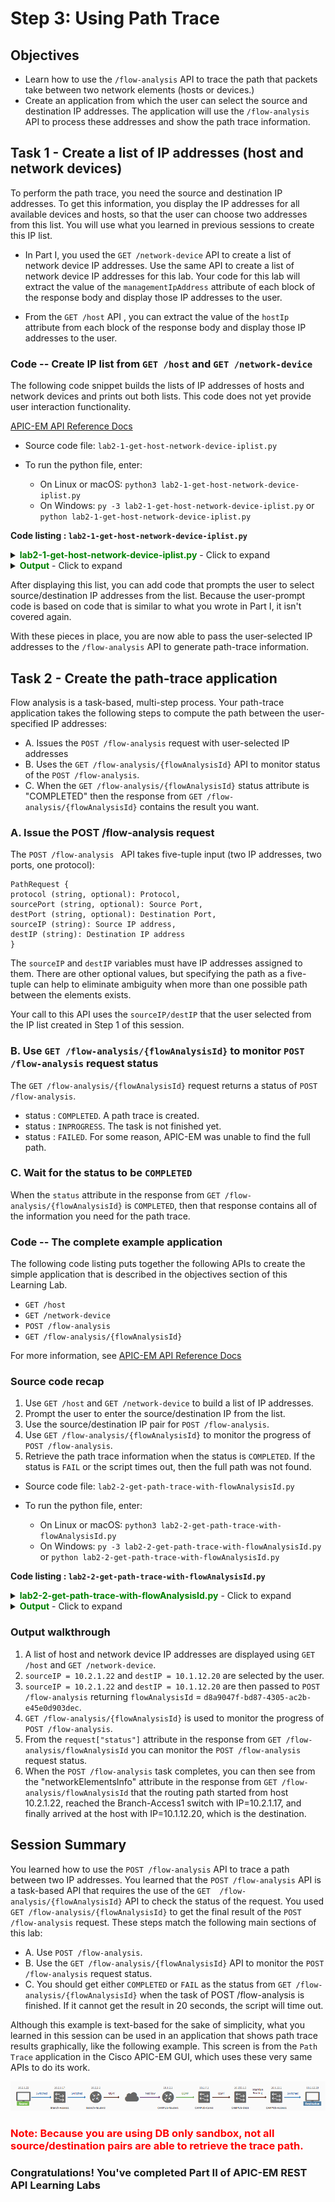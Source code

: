 # Step 3: Using Path Trace

## Objectives
*  Learn how to use the `/flow-analysis` API to trace the path that packets take between two network elements (hosts or devices.)
*  Create an application from which the user can select the source and destination IP addresses.  The application will use the `/flow-analysis` API to process these addresses and show the path trace information.

## Task 1 - Create a list of IP addresses (host and network devices)
To perform the path trace, you need the source and destination IP addresses. To get this information, you display the IP addresses for all available devices and hosts, so that the user can choose two addresses from this list. You will use what you learned in previous sessions to create this IP list.

* In Part I, you used the `GET /network-device` API to create a list of network device IP addresses. Use the same API to create a list of network device IP addresses for this lab. Your code for this lab will extract the value of the `managementIpAddress` attribute of each block of the response body and display those IP addresses to the user.

* From the `GET /host` API , you can extract the value of the `hostIp` attribute from each block of the response body and display those IP addresses to the user.

### Code -- Create IP list from `GET /host` and `GET /network-device`


The following code snippet builds the lists of IP addresses of hosts and network devices and prints out both lists. This code does not yet provide user interaction functionality.

[APIC-EM API Reference Docs](https://developer.cisco.com/site/apic-em-rest-api/)

*  Source code file: `lab2-1-get-host-network-device-iplist.py`
*  To run the python file, enter:

	 *  On Linux or macOS:  `python3 lab2-1-get-host-network-device-iplist.py`
	 *  On Windows:  `py -3 lab2-1-get-host-network-device-iplist.py` or `python lab2-1-get-host-network-device-iplist.py`

**Code listing : `lab2-1-get-host-network-device-iplist.py`**

<details>
<summary><font color='green'><b>lab2-1-get-host-network-device-iplist.py</b></font> - Click to expand</summary>

<pre><code>
"""
Script name: `lab2-1-get-host-network-device-iplist.py`
This script returns all hosts and network devices in a tabular list.

`apicem.py` has functions to request and obtain a token.
`apicem_config.py` is the place where you change the apic-em IP, username, password, and other attributes.
"""

from apicem import * # The apicem_config.py file is the place where you change the apic-em IP, username, password, and other attributes

def get_host_and_device():
    """
    This function returns a list of all hosts and network devices with a number tag.

    Return:
    -------
    list: A list of all hosts and network devices with a number tag
    """
    ip_list=[]
    idx=0
    # Get host
    try:
        resp= get(api="host")
        print ("Status of GET /host: ",resp.status_code)  # This is the http request status
        response_json = resp.json() # Get the json-encoded content from the response
        if response_json["response"] !=[]:
            i=0
            for item in response_json["response"]:
                i+=1
                ip_list.append([i,"host",item["hostIp"]])
            idx=i # idx(sequential number) is used to tag host and network device
    except:
        print ("Something went wrong. Cannot get the host IP list")
    # So far, "ip_list" contains all hosts

    # Now get the network device and append it to the list    
    try:
        resp= get(api="network-device")
        print ("Status: of GET /network-device ",resp.status_code)  # This is the http request status
        response_json = resp.json() # Get the json-encoded content from response
        if response_json["response"] !=[]:
            for item in response_json["response"]:
                idx+=1
                ip_list.append([idx,"network device",item["managementIpAddress"]])   
    except:
        print ("Something went wrong! Cannot get the network device IP list !")
    # Now "ip_list" should contain hosts and network devices

    if ip_list !=[]:
        return ip\_list
    else:
        print ("There is no host or network device!")
        sys.exit()

######################################################################################################

if \_\_name\_\_ == "\_\_main\_\_": # Only run as a script
    # Use the tabulate module here to print a nice table format. You can use the `pip` tool to install it on your local computer
    # The tabulate module is imported in apicem.py
    # For simplicity, copy the source code into your working directory, without installing it
    print (tabulate(get_host_and_device(),headers=['number','type','ip'],tablefmt="rst"))

</code></pre>
</details>

<details>
<summary><font color='green'><b>Output</b></font> - Click to expand</summary>

<pre><code>
Executing GET 'https://sandboxapicem.cisco.com/api/v1/host'

GET 'host' Status:  200

Status of GET /host:  200

Executing GET 'https://sandboxapicem.cisco.com/api/v1/network-device'

GET 'network-device' Status:  200

Status: of GET /network-device  200
========  ==============  =============
  number  type            ip
========  ==============  =============
       1  host            10.1.15.117
       2  host            10.2.1.22
       3  host            10.1.12.20
       4  network device  165.10.1.39
       5  network device  10.1.14.3
       6  network device  10.2.1.17
       7  network device  10.2.2.1
       8  network device  10.2.2.2
       9  network device  218.1.100.100
      10  network device  10.1.12.1
      11  network device  10.1.7.1
      12  network device  10.1.10.1
      13  network device  10.255.1.5
      14  network device  10.1.11.1
      15  network device  10.1.2.1
      16  network device  10.1.4.2
      17  network device  10.1.14.2
========  ==============  =============
</code></pre>
</details>

After displaying this list, you can add code that prompts the user to select source/destination IP addresses from the list. Because the user-prompt code is based on code that is similar to what you wrote in Part I, it isn't covered again.

With these pieces in place, you are now able to pass the user-selected IP addresses to the `/flow-analysis` API to generate path-trace information.

## Task 2 - Create the path-trace application

Flow analysis is a task-based, multi-step process. Your path-trace application takes the following steps to compute the path between the user-specified IP addresses:

* A. Issues the `POST /flow-analysis` request with user-selected IP addresses
* B. Uses the `GET /flow-analysis/{flowAnalysisId}` API to monitor status of the `POST /flow-analysis`.
* C. When the `GET /flow-analysis/{flowAnalysisId}` status attribute is "COMPLETED" then the response from `GET /flow-analysis/{flowAnalysisId}` contains the result you want.


### A. Issue the POST /flow-analysis request

The `POST /flow-analysis ` API takes five-tuple input (two IP addresses, two ports, one protocol):

```
PathRequest {
protocol (string, optional): Protocol,
sourcePort (string, optional): Source Port,
destPort (string, optional): Destination Port,
sourceIP (string): Source IP address,
destIP (string): Destination IP address
}
```
The `sourceIP` and `destIP` variables must have IP addresses assigned to them.  There are other optional values, but specifying the path as a five-tuple can help to eliminate ambiguity when more than one possible path between the elements exists.

Your call to this API uses the `sourceIP/destIP` that the user selected from the IP list created in Step 1 of this session.

### B. Use `GET /flow-analysis/{flowAnalysisId}` to monitor `POST /flow-analysis` request status

The `GET /flow-analysis/{flowAnalysisId}` request returns a status of `POST /flow-analysis`.

* status : `COMPLETED`. A path trace is created.
* status : `INPROGRESS`. The task is not finished yet.
* status : `FAILED`. For some reason, APIC-EM was unable to find the full path.


### C. Wait for the status to be `COMPLETED`

When the `status` attribute in the response from `GET /flow-analysis/{flowAnalysisId}` is `COMPLETED`, then that response contains all of the information you need for the path trace.


### Code -- The complete example application

The following code listing puts together the following APIs to create the simple application that is described in the objectives section of this Learning Lab.

* `GET /host`
* `GET /network-device`
* `POST /flow-analysis`
* `GET /flow-analysis/{flowAnalysisId}`

For more information, see [APIC-EM API Reference Docs](https://developer.cisco.com/site/apic-em-rest-api/)

### Source code recap
1. Use `GET /host` and `GET /network-device` to build a list of IP addresses.
2. Prompt the user to enter the source/destination IP from the list.
3. Use the source/destination IP pair for `POST /flow-analysis`.
4. Use `GET /flow-analysis/{flowAnalysisId}` to monitor the progress of `POST /flow-analysis`.
5. Retrieve the path trace information when the status is `COMPLETED`. If the status is `FAIL` or the script times out, then the full path was not found.

* Source code file: `lab2-2-get-path-trace-with-flowAnalysisId.py`
* To run the python file, enter:

	*  On Linux or macOS: `python3 lab2-2-get-path-trace-with-flowAnalysisId.py`
	*  On Windows: `py -3 lab2-2-get-path-trace-with-flowAnalysisId.py` or `python lab2-2-get-path-trace-with-flowAnalysisId.py`

**Code listing : `lab2-2-get-path-trace-with-flowAnalysisId.py`**

<details>
<summary><font color='green'><b>lab2-2-get-path-trace-with-flowAnalysisId.py</b></font> - Click to expand</summary>

<pre><code>
"""
Script name: `lab2-2-get-path-trace-with-flowAnalysisId.py`
This script prints out APIC-EM path trace information between the source and destination host (network device).
"""
from apicem import \* # APIC-EM IP is assigned in apicem_config.py
import threading,time # This is needed for the delay - sleep() function

def check_status(arg,arg1):
    """
    Non-blocking wait function to check POST /flow-analysis status:
    INPROGRESS, COMPLETED, FAILED

    Parameters
    ----------
    arg (str) : status of POST /flow-analysis
    arg1 (str): flowAnalysisId from POST /flow-analysis
    Return:
    -------
    None
    """
    status = arg
    flowAnalysisId = arg1
    count = 0
    while status != "COMPLETED":
        if status == "FAILED":
            print("Unable to find the full path. No traceroute or netflow information was found. The path calculation failed.")
            print("\n------ End of path trace ! ------")
            sys.exit()
        print ("\nTask is not finished yet, sleep 1 second then try again")
        time.sleep(1)
        count += 1
        if count > 30: # timeout after ~ 30 seconds
            print ("\nScript timed out. No routing path was found. Please try using a different source and destination !")
            print("\n------ End of path trace ! ------")
            sys.exit()
        try:
            r = get(api="flow-analysis/"+flowAnalysisId)
            response_json = r.json()
            print ("Response from GET /flow-analysis/"+flowAnalysisId,json.dumps(response_json,indent=4))
            status = response_json["response"]["request"]["status"]
            print ("\n**** Check status here: ",status," ****\n")
        except:
            # Something is wrong
            print ("\nSomething went wrong while running get /flow-analysis/{flowAnalysisId}")
    print("\n------ End of path trace ! ------")

def get_host_and_device():
    """
    This function returns a list of all hosts and network devices with a number tag.

    Return:
    ------
    list: A list of all hosts and network devices with a number tag
    """
    ip_list=[]
    idx=0
    # Create a list of host and network device
    # Get host
    try:
        resp= get(api="host")
        response_json = resp.json() # Get the json-encoded content from the response
        i=0
        if response_json["response"] !=[]:
            for item in response_json["response"]:
                i+=1
                ip_list.append([i,"host",item["hostIp"]])
            idx=i # This idx(sequential number) is used to tag host and network device
                  # So far this number = the number of hosts
    except:
        print ("Something went wrong. Cannot get the host IP list")

    # Now get the network device and append it to the list    
    try:
        resp= get(api="network-device")
        print ("Status: of GET /network-device ",resp.status_code)  # This is the http request status
        response_json = resp.json() # Get the json-encoded content from response
        if response_json["response"] !=[]:
            for item in response_json["response"]:
                idx+=1
                ip_list.append([idx,"network device",item["managementIpAddress"]])   
    except:
        print ("Something went wrong! Cannot get the network device IP list!")
    # Now "ip_list" should have hosts and network devices
    return ip_list

def select_ip(prompt,ip_list,idx):
    """
    This function returns an element that the user-selected from a tabular list

    Parameters
    ----------
    prompt: str
        A message used to prompt the user
    ip_list: list
        A list with idx that enables a user to make a selection
    idx: int
        The position of the element to retrieve from the list

    Return:
    -------
    str: The user selected IP address
    """

    ip =""
    while True:
        user_input = input(prompt)
        user_input= user_input.lstrip() # Ignore leading space
        if user_input.lower() == 'exit':
            sys.exit()
        if user_input.isdigit():
            if int(user_input) in range(1,len(ip_list)+1):
                ip = ip_list[int(user\_input)-1][idx] # The idx is the position of IP
                return ip
            else:
                print ("Oops! The number you selected is out of range. Please try again or enter 'exit'")
        else:
            print ("Oops! The input you entered is not a number. Please try again or enter 'exit'")
    # End of while loop

##########################################################################

if \_\_name\_\_ == "\_\_main\_\_": # Only run as a script
    ip_idx = 2
    nd_list = get_host_and_device()
    if len(nd_list) < 2:
        print ("You need at least two hosts or network devices to perform a path trace!")
        sys.exit()

    print (tabulate(nd_list,headers=['number','type','ip'],tablefmt="rst"))
    print ("*** Note: Not all source/destination ip address pairs will return a path. No route! *** \n")
    s_ip = select_ip('=> Select a number for the source IP from the list shown: ',nd_list,ip_idx) # ip_idx (=2) is the position of IP in the list
    d_ip = select_ip('=> Select a number for the destination IP from the list shown: ',nd_list,ip_idx) # ip_idx (=2) is the position of IP in the list
    # Now that you have the source and destination IP addresses you can use them to POST /flow-analysis
    path_data = {"sourceIP": s_ip, "destIP": d_ip} # JSON input for POST /flow-analysis
    r = post(api="flow-analysis",data=path_data) # Run POST /flow-analysis
    response_json = r.json()
    print ("Response from POST /flow-analysis:\n",json.dumps(response_json,indent=4))
    try:
       flowAnalysisId = response_json["response"]["flowAnalysisId"]
    except:
        print ("\n For some reason, you cannot get the flowAnalysisId")
        sys.exit()

    ###########################################################
    # Check status of POST /flow-analysis - non-blocking wait #
    ###########################################################
    thread = threading.Thread(target=check_status, args=('',flowAnalysisId,)) # Passing <status = ''>
    thread.start()

</code></pre>
</details>

<details>
<summary><font color='green'><b>Output</b></font> - Click to expand</summary>

<pre><code>
Executing GET 'https://sandboxapicem.cisco.com/api/v1/host'

GET 'host' Status:  200


Executing GET 'https://sandboxapicem.cisco.com/api/v1/network-device'

GET 'network-device' Status:  200

Status: of GET /network-device  200
========  ==============  =============
  number  type            ip
========  ==============  =============
       1  host            10.1.15.117
       2  host            10.2.1.22
       3  host            10.1.12.20
       4  network device  165.10.1.39
       5  network device  10.1.14.3
       6  network device  10.2.1.17
       7  network device  10.2.2.1
       8  network device  10.2.2.2
       9  network device  218.1.100.100
      10  network device  10.1.12.1
      11  network device  10.1.7.1
      12  network device  10.1.10.1
      13  network device  10.255.1.5
      14  network device  10.1.11.1
      15  network device  10.1.2.1
      16  network device  10.1.4.2
      17  network device  10.1.14.2
========  ==============  =============
*** Please note that not all source/destination ip pairs will return a path - no route! ***

=> Select a number for the source IP from the list shown: 2
=> Select a number for the destination IP from the list shown: 3

Executing POST 'https://sandboxapicem.cisco.com/api/v1/flow-analysis'

POST 'flow-analysis' Status:  202

Response from POST /flow-analysis:
 {
    "response": {
        "taskId": "f63a0272-fcec-46a5-810e-890582267faf",
        "url": "/api/v1/flow-analysis/74e5d00f-2bb1-4599-ae1c-187c7ad7526a",
        "flowAnalysisId": "74e5d00f-2bb1-4599-ae1c-187c7ad7526a"
    },
    "version": "1.0"
}

Task is not finished yet. Sleep 1 second then try again
>>>

Executing GET 'https://sandboxapicem.cisco.com/api/v1/flow-analysis/74e5d00f-2bb1-4599-ae1c-187c7ad7526a'

GET 'flow-analysis/74e5d00f-2bb1-4599-ae1c-187c7ad7526a' Status:  200


**** Check status here:  INPROGRESS  ****


Task is not finished yet. Sleep 1 second then try again

Executing GET 'https://sandboxapicem.cisco.com/api/v1/flow-analysis/74e5d00f-2bb1-4599-ae1c-187c7ad7526a'

GET 'flow-analysis/74e5d00f-2bb1-4599-ae1c-187c7ad7526a' Status:  200


**** Check status here:  INPROGRESS  ****


Task is not finished yet. Sleep 1 second then try again

Executing GET 'https://sandboxapicem.cisco.com/api/v1/flow-analysis/74e5d00f-2bb1-4599-ae1c-187c7ad7526a'

GET 'flow-analysis/74e5d00f-2bb1-4599-ae1c-187c7ad7526a' Status:  200


**** Check status here:  COMPLETED  ****

Response from GET /flow-analysis/74e5d00f-2bb1-4599-ae1c-187c7ad7526a {
    "response": {
        "request": {
            "sourceIP": "10.2.1.22",
            "destIP": "10.1.12.20",
            "id": "74e5d00f-2bb1-4599-ae1c-187c7ad7526a",
            "status": "COMPLETED",
            "periodicRefresh": false,
            "createTime": 1485902324568,
            "lastUpdateTime": 1485902331975
        },
        "lastUpdate": "Tue Jan 31 22:38:54 UTC 2017",
        "networkElementsInfo": [
            {
                "id": "f624d4f3-0ab9-4ae3-b09d-62051edbd8f3",
                "type": "wired",
                "ip": "10.2.1.22",
                "linkInformationSource": "Switched"
            },
            {
                "linkInformationSource": "Switched",
                "ingressInterface": {
                    "physicalInterface": {
                        "id": "7075521d-4d7b-4218-92f9-79b60e054635",
                        "name": "GigabitEthernet1/0/47"
                    }
                },
                "type": "Switches and Hubs",
                "name": "Branch-Access1",
                "ip": "10.2.1.17",
                "egressInterface": {
                    "physicalInterface": {
                        "id": "05186c34-2ed8-4db4-bba3-ac9c2b68ad90",
                        "name": "GigabitEthernet1/0/1"
                    }
                },
                "id": "26450a30-57d8-4b56-b8f1-6fc535d67645",
                "role": "ACCESS"
            },
            {
                "linkInformationSource": "OSPF",
                "ingressInterface": {
                    "physicalInterface": {
                        "id": "1b46c64c-bb92-4998-bee2-283118075156",
                        "name": "GigabitEthernet0/2"
                    }
                },
                "type": "Routers",
                "name": "Branch-Router2",
                "ip": "10.2.2.2",
                "egressInterface": {
                    "physicalInterface": {
                        "id": "0b3b2b54-e7c6-4d03-bca8-27e9c0c0b272",
                        "name": "GigabitEthernet0/0"
                    }
                },
                "id": "6ce631db-9212-4587-867f-b8f3aed1702d",
                "role": "BORDER ROUTER"
            },
            {
                "id": "UNKNOWN",
                "name": "UNKNOWN",
                "ip": "UNKNOWN",
                "role": "UNKNOWN",
                "linkInformationSource": "NetFlow"
            },
            {
                "linkInformationSource": "ECMP",
                "ingressInterface": {
                    "physicalInterface": {
                        "id": "6dc56935-8268-45e4-acaa-de1c15a8832d",
                        "name": "GigabitEthernet0/0/1"
                    }
                },
                "type": "Routers",
                "name": "CAMPUS-Router1",
                "ip": "10.1.2.1",
                "egressInterface": {
                    "physicalInterface": {
                        "id": "43ee5993-b8a0-4ed8-8c1b-376273834582",
                        "name": "GigabitEthernet0/0/0"
                    }
                },
                "id": "9712ab62-6140-43fd-b1ee-1b07d1fb67d7",
                "role": "BORDER ROUTER"
            },
            {
                "linkInformationSource": "OSPF",
                "ingressInterface": {
                    "physicalInterface": {
                        "id": "6df9d717-5c7a-479e-a595-563480aaada0",
                        "name": "GigabitEthernet1/2"
                    }
                },
                "type": "Switches and Hubs",
                "name": "CAMPUS-Core1",
                "ip": "10.1.7.1",
                "egressInterface": {
                    "physicalInterface": {
                        "id": "f8a45bfd-0e1f-4f3e-b56c-150e3a9fc103",
                        "name": "GigabitEthernet1/1"
                    }
                },
                "id": "30d39b18-9ada-4148-ad6c-2ee20975b845",
                "role": "CORE"
            },
            {
                "linkInformationSource": "InterVlan Routing",
                "ingressInterface": {
                    "physicalInterface": {
                        "id": "729002b4-a1cd-4700-a2f9-b68cbdfe2f70",
                        "name": "GigabitEthernet5/7"
                    }
                },
                "type": "Switches and Hubs",
                "name": "CAMPUS-Dist1",
                "ip": "10.255.1.5",
                "egressInterface": {
                    "virtualInterface": [
                        {
                            "id": "4adadf2b-d496-4d70-96e6-ad1bc0855bae",
                            "name": "Vlan200"
                        }
                    ],
                    "physicalInterface": {
                        "id": "b10dcdea-1675-4509-b554-f047f6a37595",
                        "name": "GigabitEthernet5/5"
                    }
                },
                "id": "c8ed3e49-5eeb-4dee-b120-edeb179c8394",
                "role": "DISTRIBUTION"
            },
            {
                "linkInformationSource": "Switched",
                "ingressInterface": {
                    "physicalInterface": {
                        "id": "38c72319-855e-43bc-8458-94f695d435b6",
                        "name": "GigabitEthernet1/0/1"
                    }
                },
                "type": "Switches and Hubs",
                "name": "CAMPUS-Access1",
                "ip": "10.1.12.1",
                "egressInterface": {
                    "virtualInterface": [
                        {
                            "id": "6ca61e1e-89b8-4093-9294-f530a794cde3",
                            "name": "Vlan200"
                        }
                    ],
                    "physicalInterface": {
                        "id": "6e4e5ae6-6045-4060-9038-1a64d5a101cc",
                        "name": "GigabitEthernet1/0/47"
                    }
                },
                "id": "5b5ea8da-8c23-486a-b95e-7429684d25fc",
                "role": "ACCESS"
            },
            {
                "id": "572d4065-abd8-4b97-bfc3-ab5ee13f6c08",
                "type": "wired",
                "ip": "10.1.12.20"
            }
        ],
        "detailedStatus": {
            "aclTraceCalculation": "SUCCESS"
        }
    },
    "version": "1.0"
}

------ End of path trace ! ------

</code></pre>
</details>

### Output walkthrough

1. A list of host and network device IP addresses are displayed using `GET /host` and `GET /network-device`.
2. `sourceIP = 10.2.1.22` and `destIP = 10.1.12.20` are selected by the user.
3. `sourceIP = 10.2.1.22` and  `destIP = 10.1.12.20` are then passed to `POST /flow-analysis` returning `flowAnalysisId` =  `d8a9047f-bd87-4305-ac2b-e45e0d903dec`.
4. `GET /flow-analysis/{flowAnalysisId}` is used to monitor the progress of `POST /flow-analysis`.
5. From the `request["status"]` attribute in the response from `GET /flow-analysis/flowAnalysisId` you can monitor the `POST /flow-analysis` request status.
6. When the `POST /flow-analysis` task completes, you can then see from the "networkElementsInfo" attribute in the response from `GET /flow-analysis/flowAnalysisId` that the routing path started from host 10.2.1.22, reached the Branch-Access1 switch with IP=10.2.1.17, and finally arrived at the host with IP=10.1.12.20, which is the destination.

## Session Summary

You learned how to use the `POST /flow-analysis` API to trace a path between two IP addresses. You learned that the `POST /flow-analysis` API is a task-based API that requires the use of the `GET  /flow-analysis/{flowAnalysisId}` API to check the status of the request.  You used `GET /flow-analysis/{flowAnalysisId}` to get the final result of the `POST /flow-analysis` request. These steps match the following main sections of this lab:

* A. Use `POST /flow-analysis`.
* B. Use the `GET /flow-analysis/{flowAnalysisId}` API to monitor the `POST /flow-analysis` request status.
* C. You should get either `COMPLETED` or `FAIL` as the status from `GET /flow-analysis/{flowAnalysisId}` when the task of POST /flow-analysis is finished. If it cannot get the result in 20 seconds, the script will time out.

Although this example is text-based for the sake of simplicity, what you learned in this session can be used in an application that shows path trace results graphically, like the following example. This screen is from the `Path Trace` application in the Cisco APIC-EM GUI, which uses these very same APIs to do its work.

![Figure](assets/images/apicem_routing_path.jpg)

### <font color='red'>Note: Because you are using DB only sandbox, not all source/destination pairs are able to retrieve the trace path. </font>

### Congratulations!  You've completed Part II of APIC-EM REST API Learning Labs
